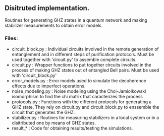 ## Disitruted implementation.

Routines for generating GHZ states in a quantum network and making stabilizer measurements
to obtain error models.


### Files:
* circuit_block.py : Individual circuits involved in the remote generation of entanglement
and in different steps of purification protocols. Must be used together
with 'circuit.py' to assemble complete circuits.
* circuit.py : Wrapper functions to put together circuits involved
in the process of making GHZ states out of entangled Bell pairs.
Must be used with 'circuit_block.py'
* error_models.py : Error models used to simulate the decoherence effects due to imperfect operations.
* noise_modeling.py : Noise modeling using the Choi-Jamiolkowski isomorphism
to find the chi matrix that caracterizes the process
* protocols.py : Functions with the different protocols for generating a GHZ state.
They rely on circuit.py and circuit_block.py to enssemble the circuit that
generates the GHZ.
* stabilizer.py : Routines for measuring stabilizers in a local system or in a disitributed
one by means of GHZ states.
* result_* : Code for obtaining results/testing the simulations.
